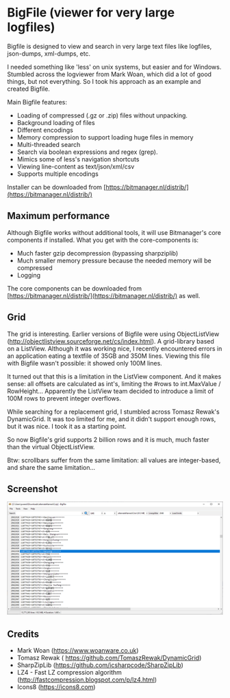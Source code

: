 # BigFile (viewer for very large logfiles)

Bigfile is designed to view and search in very large text files like logfiles, json-dumps, xml-dumps, etc.

I needed something like 'less' on unix systems, but easier and for Windows. Stumbled across the logviewer from Mark Woan, which did a lot of good things, but not everything. So I took his approach as an example and created Bigfile.

Main Bigfile features:

- Loading of compressed (.gz or .zip) files without unpacking.
- Background loading of files
- Different encodings
- Memory compression to support loading huge files in memory
- Multi-threaded search
- Search via boolean expressions and regex (grep).
- Mimics some of less's navigation shortcuts
- Viewing line-content as text/json/xml/csv
- Supports multiple encodings



Installer can be downloaded from [https://bitmanager.nl/distrib/](https://bitmanager.nl/distrib/)



## Maximum performance

Although Bigfile works without additional tools, it will use Bitmanager's core components if installed. What you get with the core-components is:

- Much faster gzip decompression (bypassing sharpziplib)
- Much smaller memory pressure because the needed memory will be compressed
- Logging

The core components can be downloaded from [https://bitmanager.nl/distrib/](https://bitmanager.nl/distrib/) as well.



## Grid

The grid is interesting. Earlier versions of Bigfile were using ObjectListView (<http://objectlistview.sourceforge.net/cs/index.html>). A grid-library based on a ListView.
Although it was working nice, I recently encountered errors in an application eating a textfile of 35GB and 350M lines. Viewing this file with Bigfile wasn't possible: it showed only 100M lines.

It turned out that this is a limitation in the ListView component. And it makes sense: all offsets are calculated as int's, limiting the #rows to int.MaxValue / RowHeight... Apparently the ListView team decided to introduce a limit of 100M rows to prevent integer overflows.

While searching for a replacement grid, I stumbled across Tomasz Rewak's DynamicGrid. It was too limited for me, and it didn't support enough rows, but it was nice. I took it as a starting point.

So now Bigfile's grid supports 2 billion rows and it is much, much faster than the virtual ObjectListView.

Btw: scrollbars suffer from the same limitation: all values are integer-based, and share the same limitation...



## Screenshot

![](screenshot.png)



## Credits

- Mark Woan (https://www.woanware.co.uk)
- Tomasz Rewak ( https://github.com/TomaszRewak/DynamicGrid)
- SharpZipLib (<https://github.com/icsharpcode/SharpZipLib>)
- LZ4 - Fast LZ compression algorithm (<http://fastcompression.blogspot.com/p/lz4.html>)
- Icons8 (https://icons8.com)

